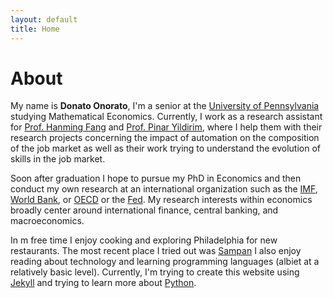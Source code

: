 ```yaml
---
layout: default
title: Home
---
```


# About

My name is **Donato Onorato**, I'm a senior at the [University of Pennsylvania](http://www.upenn.edu) studying Mathematical Economics. Currently, I work as a research assistant for [Prof. Hanming Fang](https://economics.sas.upenn.edu/faculty/hanming-fang) and [Prof. Pinar Yildirim](https://marketing.wharton.upenn.edu/profile/pyild/), where I help them with their research projects concerning the impact of automation on the composition of the job market as well as their work trying to understand the evolution of skills in the job market. 

Soon after graduation I hope to pursue my PhD in Economics and then conduct my own research at an international organization such as the [IMF](http://imf.org), [World Bank](http://www.worldbank.org), or [OECD](http://www.oecd.org) or the [Fed](https://www.federalreserve.gov). My research interests within economics broadly center around international finance, central banking, and macroeconomics.

In m free time I enjoy cooking and exploring Philadelphia for new restaurants. The most recent place I tried out was [Sampan](http://www.sampanphilly.com) I also enjoy reading about technology and learning programming languages (albiet at a relatively basic level). Currently, I'm trying to create this website using [Jekyll](https://jekyllrb.com) and trying to learn more about [Python](https://www.python.org).


